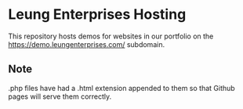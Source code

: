 # Leung Enterprises Hosting
This repository hosts demos for websites in our portfolio on the https://demo.leungenterprises.com/ subdomain.

## Note
.php files have had a .html extension appended to them so that Github pages will serve them correctly.
